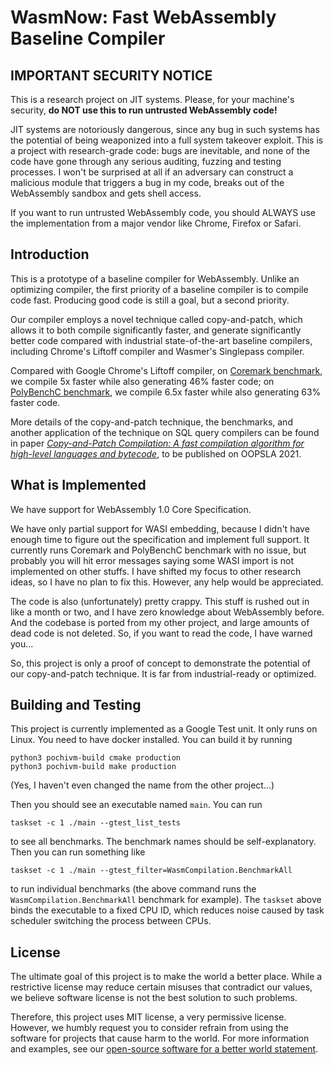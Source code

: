 # WasmNow: Fast WebAssembly Baseline Compiler

## IMPORTANT SECURITY NOTICE

This is a research project on JIT systems. Please, for your machine's security, **do NOT use this to run untrusted WebAssembly code!**

JIT systems are notoriously dangerous, since any bug in such systems has the potential of being weaponized into a full system takeover exploit. 
This is a project with research-grade code: bugs are inevitable, and none of the code have gone through any serious auditing, fuzzing and testing processes. I won't be surprised at all if an adversary can construct a malicious module that triggers a bug in my code, breaks out of the WebAssembly sandbox and gets shell access. 

If you want to run untrusted WebAssembly code, you should ALWAYS use the implementation from a major vendor like Chrome, Firefox or Safari. 

## Introduction

This is a prototype of a baseline compiler for WebAssembly. Unlike an optimizing compiler, the first priority of a baseline compiler is to compile code fast. Producing good code is still a goal, but a second priority. 

Our compiler employs a novel technique called copy-and-patch, which allows it to both compile significantly faster, and generate significantly better code compared with industrial state-of-the-art baseline compilers, including Chrome's Liftoff compiler and Wasmer's Singlepass compiler. 

Compared with Google Chrome's Liftoff compiler, on [Coremark benchmark](https://github.com/eembc/coremark), we compile 5x faster while also generating 46% faster code; on [PolyBenchC benchmark](https://github.com/MatthiasJReisinger/PolyBenchC-4.2.1/), we compile 6.5x faster while also generating 63% faster code.

More details of the copy-and-patch technique, the benchmarks, and another application of the technique on SQL query compilers can be found in paper [*Copy-and-Patch Compilation: A fast compilation algorithm for high-level languages and bytecode*](https://github.com/sillycross/WasmNow/blob/main/paper.pdf), to be published on OOPSLA 2021.

## What is Implemented

We have support for WebAssembly 1.0 Core Specification. 

We have only partial support for WASI embedding, because I didn't have enough time to figure out the specification and implement full support. It currently runs Coremark and PolyBenchC benchmark with no issue, but probably you will hit error messages saying some WASI import is not implemented on other stuffs. I have shifted my focus to other research ideas, so I have no plan to fix this. However, any help would be appreciated.

The code is also (unfortunately) pretty crappy. This stuff is rushed out in like a month or two, and I have zero knowledge about WebAssembly before. And the codebase is ported from my other project, and large amounts of dead code is not deleted. So, if you want to read the code, I have warned you...

So, this project is only a proof of concept to demonstrate the potential of our copy-and-patch technique. It is far from industrial-ready or optimized.

## Building and Testing

This project is currently implemented as a Google Test unit. It only runs on Linux. You need to have docker installed. You can build it by running

```
python3 pochivm-build cmake production
python3 pochivm-build make production
```

(Yes, I haven't even changed the name from the other project...) 

Then you should see an executable named `main`. You can run 

```
taskset -c 1 ./main --gtest_list_tests
```
to see all benchmarks. The benchmark names should be self-explanatory.
Then you can run something like
```
taskset -c 1 ./main --gtest_filter=WasmCompilation.BenchmarkAll
```
to run individual benchmarks (the above command runs the `WasmCompilation.BenchmarkAll` benchmark for example). 
The `taskset` above binds the executable to a fixed CPU ID, which reduces noise caused by task scheduler switching the process between CPUs.

## License

The ultimate goal of this project is to make the world a better place. While a restrictive license may reduce certain misuses that contradict our values, we believe software license is not the best solution to such problems. 

Therefore, this project uses MIT license, a very permissive license. However, we humbly request you to consider refrain from using the software for projects that cause harm to the world. For more information and examples, see our [open-source software for a better world statement](oss-for-a-better-world.md).


